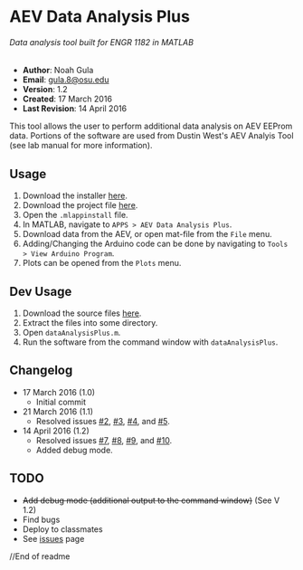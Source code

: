 # AEV Data Analysis Plus
###### Data analysis tool built for ENGR 1182 in MATLAB

- **Author**: Noah Gula
- **Email**: gula.8@osu.edu
- **Version**: 1.2
- **Created**: 17 March 2016
- **Last Revision**: 14 April 2016

This tool allows the user to perform additional data analysis on AEV EEProm data. Portions of the software are used from Dustin West's AEV Analyis Tool (see lab manual for more information). 

## Usage
1. Download the installer [here](https://github.com/gulanr/dataAnalysisPlus/blob/master/AEV%20Data%20Analysis%20Plus.mlappinstall?raw=true).
2. Download the project file [here](https://github.com/gulanr/dataAnalysisPlus/raw/master/AEV%20Data%20Analysis%20Plus.prj).
3. Open the `.mlappinstall` file.
4. In MATLAB, navigate to `APPS > AEV Data Analysis Plus`.
5. Download data from the AEV, or open mat-file from the `File` menu.
6. Adding/Changing the Arduino code can be done by navigating to `Tools > View Arduino Program`.
7. Plots can be opened from the `Plots` menu.

## Dev Usage
1. Download the source files [here](https://github.com/gulanr/dataAnalysisPlus/archive/master.zip).
2. Extract the files into some directory.
3. Open `dataAnalysisPlus.m`.
4. Run the software from the command window with `dataAnalysisPlus`.

## Changelog
- 17 March 2016 (1.0)
  - Initial commit
- 21 March 2016 (1.1)
  - Resolved issues [#2](https://github.com/gulanr/dataAnalysisPlus/issues/2), [#3](https://github.com/gulanr/dataAnalysisPlus/issues/3), [#4](https://github.com/gulanr/dataAnalysisPlus/issues/4), and [#5](https://github.com/gulanr/dataAnalysisPlus/issues/5).
- 14 April 2016 (1.2)
  - Resolved issues [#7](https://github.com/gulanr/dataAnalysisPlus/issues/7), [#8](https://github.com/gulanr/dataAnalysisPlus/issues/8), [#9](https://github.com/gulanr/dataAnalysisPlus/issues/9), and [#10](https://github.com/gulanr/dataAnalysisPlus/issues/10).
  - Added debug mode.

## TODO
- ~~Add debug mode (additional output to the command window)~~ (See V 1.2)
- Find bugs
- Deploy to classmates
- See [issues](https://github.com/gulanr/dataAnalysisPlus/issues) page

//End of readme
